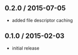 0.2.0 / 2015-07-05
------------------
- added file descriptor caching

0.1.0 / 2015-02-03
------------------
- initial release

